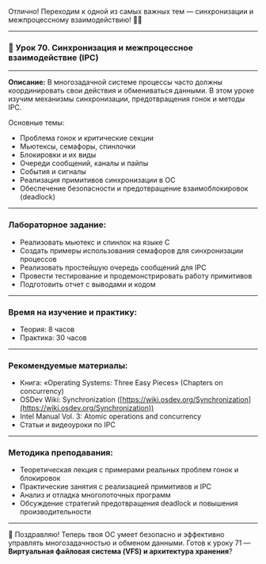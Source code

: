 Отлично! Переходим к одной из самых важных тем — синхронизации и межпроцессному взаимодействию! 🔗🤝

---

### 🔹 Урок 70. Синхронизация и межпроцессное взаимодействие (IPC)

---

**Описание:**
В многозадачной системе процессы часто должны координировать свои действия и обмениваться данными. В этом уроке изучим механизмы синхронизации, предотвращения гонок и методы IPC.

Основные темы:

* Проблема гонок и критические секции
* Мьютексы, семафоры, спинлочки
* Блокировки и их виды
* Очереди сообщений, каналы и пайпы
* События и сигналы
* Реализация примитивов синхронизации в ОС
* Обеспечение безопасности и предотвращение взаимоблокировок (deadlock)

---

### Лабораторное задание:

* Реализовать мьютекс и спинлок на языке C
* Создать примеры использования семафоров для синхронизации процессов
* Реализовать простейшую очередь сообщений для IPC
* Провести тестирование и продемонстрировать работу примитивов
* Подготовить отчет с выводами и кодом

---

### Время на изучение и практику:

* Теория: 8 часов
* Практика: 30 часов

---

### Рекомендуемые материалы:

* Книга: «Operating Systems: Three Easy Pieces» (Chapters on concurrency)
* OSDev Wiki: Synchronization ([https://wiki.osdev.org/Synchronization](https://wiki.osdev.org/Synchronization))
* Intel Manual Vol. 3: Atomic operations and concurrency
* Статьи и видеоуроки по IPC

---

### Методика преподавания:

* Теоретическая лекция с примерами реальных проблем гонок и блокировок
* Практические занятия с реализацией примитивов и IPC
* Анализ и отладка многопоточных программ
* Обсуждение стратегий предотвращения deadlock и повышения производительности

---

🔗 Поздравляю! Теперь твоя ОС умеет безопасно и эффективно управлять многозадачностью и обменом данными. Готов к уроку 71 — **Виртуальная файловая система (VFS) и архитектура хранения**?

